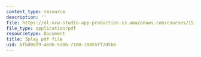```yaml
---
content_type: resource
description: ''
file: https://ol-ocw-studio-app-production.s3.amazonaws.com/courses/15-s50-how-to-win-at-texas-holdem-poker-january-iap-2016/bfbd0df94ed6538b710070855ff2d5b6_GgdGtQME1I.pdf
file_type: application/pdf
resourcetype: Document
title: 3play pdf file
uid: bfbd0df9-4ed6-538b-7100-70855ff2d5b6
---
```

